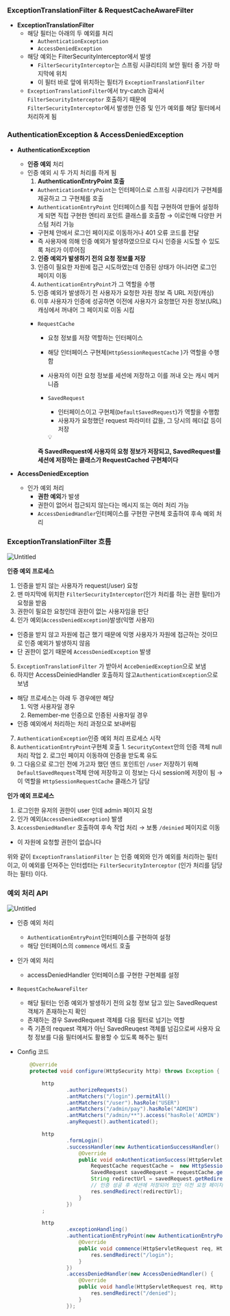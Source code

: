 ### ExceptionTranslationFilter & RequestCacheAwareFilter

- **ExceptionTranslationFilter**
  - 해당 필터는 아래의 두 예외를 처리
    - `AuthenticationException`
    - `AccessDeniedException`
  - 해당 예외는 FilterSecurityInterceptor에서 발생
    - `FilterSecurityInterceptor`는 스프링 시큐리티의 보안 필터 중 가장 마지막에 위치
    - 이 필터 바로 앞에 위치하는 필터가 `ExceptionTranslationFilter`
  - `ExceptionTranslationFilter`에서 try-catch 감싸서 `FilterSecurityInterceptor` 호출하기 때문에 `FilterSecurityInterceptor`에서 발생한 인증 및 인가 예외를 해당 필터에서 처리하게 됨

### AuthenticationException & AccessDeniedException

- **AuthenticationException**
  - **인증 예외** 처리
  - 인증 예외 시 두 가지 처리를 하게 됨
    1. **AuthenticationEntryPoint 호출**
      - `AuthenticationEntryPoint`는 인터페이스로 스프링 시큐리티가 구현체를 제공하고 그 구현체를 호출
      - `AuthenticationEntryPoint` 인터페이스를 직접 구현하여 만들어 설정하게 되면 직접 구현한 엔티리 포인트 클래스를 호출함 → 이로인해 다양한 커스텀 처리 가능
      - 구현체 안에서 로그인 페이지로 이동하거나 401 오류 코드를 전달
      - 즉 사용자에 의해 인증 예외가 발생하였으므로 다시 인증을 시도할 수 있도록 처리가 이루어짐
    2. **인증 예외가 발생하기 전의 요청 정보를 저장**
      1. 인증이 필요한 자원에 접근 시도하였는데 인증된 상태가 아니라면 로그인 페이지 이동
      2. `AuthenticationEntryPoint`가 그 역할을 수행
      3. 인증 예외가 발생하기 전 사용자가 요청한 자원 정보 즉 URL 저장(캐싱)
      4. 이후 사용자가 인증에 성공하면 이전에 사용자가 요청했던 자원 정보(URL) 캐싱에서 꺼내어 그 페이지로 이동 시킴
      - `RequestCache`
        - 요청 정보를 저장 역할하는 인터페이스
        - 해당 인터페이스 구현체(`HttpSessionRequestCache` )가 역할을 수행함
        - 사용자의 이전 요청 정보를 세션에 저장하고 이를 꺼내 오는 캐시 메커니즘
        - `SavedRequest`
          - 인터페이스이고 구현체(`DefaultSavedRequest`)가 역할을 수행함
          - 사용자가 요청했던 request 파라미터 값들, 그 당시의 헤더값 등이 저장

          <aside>
          💡

        **즉 SavedRequest에 사용자의 요청 정보가 저장되고, SavedRequest를 세션에 저장하는 클래스가 RequestCached 구현체이다**

          </aside>

- **AccessDeniedException**
  - 인가 예외 처리
    - **권한 예외**가 발생
    - 권한이 없어서 접근되지 않는다는 메시지 또는 여러 처리 가능
    - `AccessDeniedHandler`인터페이스를 구현한 구현체 호출하여 후속 예외 처리

### ExceptionTranslationFilter 흐름

![Untitled](https://prod-files-secure.s3.us-west-2.amazonaws.com/7f2365ae-ea78-4340-b09d-9671c8c311c7/9a2bc1c2-4261-4866-9baa-f785c963df0a/Untitled.png)

**인증 예외 프로세스**

1. 인증을 받지 않는 사용자가 request(/user) 요청
2. 맨 마지막에 위치한 `FilterSecurityInterceptor`(인가 처리를 하는 권한 필터)가 요청을 받음
3. 권한이 필요한 요청인데 권한이 없는 사용자임을 판단
4. 인가 예외(`AccessDeniedException`)발생(익명 사용자)
  - 인증을 받지 않고 자원에 접근 했기 때문에 익명 사용자가 자원에 접근하는 것이므로 인증 예외가 발생하지 않음
  - 단 권한이 없기 때문에 `AccessDeniedException` 발생
5. `ExceptionTranslationFilter` 가 받아서 `AcceDeniedException`으로 보냄
6. 하지만 AccessDeiniedHandler 호출하지 않고`AuthenticationException`으로 보냄
  - 해당 프로세스는 아래 두 경우에만 해당
    1. 익명 사용자일 경우
    2. Remember-me 인증으로 인증된 사용자일 경우
  - 인증 예외에서 처리하는 처리 과정으로 보내버림
7. `AuthenticationException`인증 예외 처리 프로세스 시작
  1. `AuthenticationEntryPoint`구현체 호출
    1. `SecurityContext`안의 인증 객체 null 처리 작업
    2. 로그인 페이지 이동하여 인증을 받도록 유도
  2. 그 다음으로 로그인 전에 가고자 했던 엔드 포인트인 `/user` 저장하기 위해 `DefaultSavedRequest`객체 안에 저장하고 이 정보는 다시 session에 저장이 됨 → 이 역할을 `HttpSessionRequestCache` 클래스가 담당

**인가 예외 프로세스**

1. 로그인한 유저의 권한이 user 인데 admin 페이지 요청
2. 인가 예외(`AccessDeniedException`) 발생
3. `AccessDeniedHandler` 호출하여 후속 작업 처리 → 보통 `/deinied` 페이지로 이동
  - 이 자원에 요청할 권한이 없습니다

위와 같이 `ExceptionTranslationFilter` 는 인증 예외와 인가 예외를 처리하는 필터이고, 이 예외를 던져주는 인터셉터는 `FilterSecurityInterceptor` (인가 처리를 담당하는 필터) 이다.

### 예외 처리 API

![Untitled](https://prod-files-secure.s3.us-west-2.amazonaws.com/7f2365ae-ea78-4340-b09d-9671c8c311c7/2e63314f-04ae-4cc1-bb72-dfad1a876878/Untitled.png)

- 인증 예외 처리
  - `AuthenticationEntryPoint`인터페이스를 구현하여 설정
  - 해당 인터페이스의 `commence` 메서드 호출
- 인가 예외 처리
  - accessDeniedHandler 인터페이스를 구현한 구현체를 설정
- `RequestCacheAwareFilter`
  - 해당 필터는 인증 예외가 발생하기 전의 요청 정보 담고 있는 SavedRequest 객체가 존재하는지 확인
  - 존재하는 경우 SavedRequest 객체를 다음 필터로 넘기는 역할
  - 즉 기존의 request 객체가 아닌 SavedReuqest 객체를 넘김으로써 사용자 요청 정보를 다음 필터에서도 활용할 수 있도록 해주는 필터
- Config 코드

    ```java
        @Override
        protected void configure(HttpSecurity http) throws Exception {
    
            http
                    .authorizeRequests()
                    .antMatchers("/login").permitAll()
                    .antMatchers("/user").hasRole("USER")
                    .antMatchers("/admin/pay").hasRole("ADMIN")
                    .antMatchers("/admin/**").access("hasRole('ADMIN') or hasRole('SYS')")
                    .anyRequest().authenticated();
    
            http
                    .formLogin()
                    .successHandler(new AuthenticationSuccessHandler() {
                        @Override
                        public void onAuthenticationSuccess(HttpServletRequest req, HttpServletResponse res, Authentication authentication) throws IOException, ServletException {
                            RequestCache requestCache =  new HttpSessionRequestCache();
                            SavedRequest savedRequest = requestCache.getRequest(req, res);
                            String redirectUrl = savedRequest.getRedirectUrl();
                            // 인증 성공 후 세션에 저장되어 있던 이전 요청 페이지로 이동
                            res.sendRedirect(redirectUrl);
                        }
                    })
            ;
    
            http
                    .exceptionHandling()
                    .authenticationEntryPoint(new AuthenticationEntryPoint() {
                        @Override
                        public void commence(HttpServletRequest req, HttpServletResponse res, AuthenticationException authException) throws IOException, ServletException {
                            res.sendRedirect("/login");
                        }
                    })
                    .accessDeniedHandler(new AccessDeniedHandler() {
                        @Override
                        public void handle(HttpServletRequest req, HttpServletResponse res, AccessDeniedException accessDeniedException) throws IOException, ServletException {
                            res.sendRedirect("/denied");
                        }
                    });
    ```